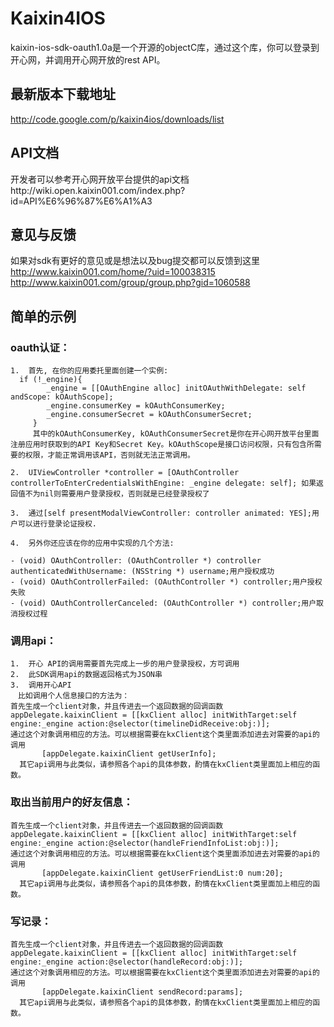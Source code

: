 # Kaixin4IOS #
kaixin-ios-sdk-oauth1.0a是一个开源的objectC库，通过这个库，你可以登录到开心网，并调用开心网开放的rest API。


## 最新版本下载地址 ##
http://code.google.com/p/kaixin4ios/downloads/list
## API文档 ##

开发者可以参考开心网开放平台提供的api文档http://wiki.open.kaixin001.com/index.php?id=API%E6%96%87%E6%A1%A3
## 意见与反馈 ##

如果对sdk有更好的意见或是想法以及bug提交都可以反馈到这里
http://www.kaixin001.com/home/?uid=100038315
http://www.kaixin001.com/group/group.php?gid=1060588
## 简单的示例 ##
### oauth认证： ###
```
1.	首先, 在你的应用委托里面创建一个实例:
  if (!_engine){
		_engine = [[OAuthEngine alloc] initOAuthWithDelegate: self andScope: kOAuthScope];
		_engine.consumerKey = kOAuthConsumerKey;
		_engine.consumerSecret = kOAuthConsumerSecret;
     }
	 其中的kOAuthConsumerKey, kOAuthConsumerSecret是你在开心网开放平台里面注册应用时获取到的API Key和Secret Key。kOAuthScope是接口访问权限，只有包含所需要的权限，才能正常调用该API，否则就无法正常调用。
  
2.	UIViewController *controller = [OAuthController controllerToEnterCredentialsWithEngine: _engine delegate: self]; 如果返回值不为nil则需要用户登录授权，否则就是已经登录授权了
   
3.	通过[self presentModalViewController: controller animated: YES];用户可以进行登录论证授权. 

4.	另外你还应该在你的应用中实现的几个方法:
  
- (void) OAuthController: (OAuthController *) controller authenticatedWithUsername: (NSString *) username;用户授权成功
- (void) OAuthControllerFailed: (OAuthController *) controller;用户授权失败
- (void) OAuthControllerCanceled: (OAuthController *) controller;用户取消授权过程  
```

### 调用api： ###
```
1.	开心 API的调用需要首先完成上一步的用户登录授权，方可调用
2.	此SDK调用api的数据返回格式为JSON串
3.	调用开心API 
　比如调用个人信息接口的方法为：
首先生成一个client对象，并且传进去一个返回数据的回调函数
appDelegate.kaixinClient = [[kxClient alloc] initWithTarget:self engine:_engine action:@selector(timelineDidReceive:obj:)];
通过这个对象调用相应的方法。可以根据需要在kxClient这个类里面添加进去对需要的api的调用
       [appDelegate.kaixinClient getUserInfo];                       
  其它api调用与此类似，请参照各个api的具体参数，酌情在kxClient类里面加上相应的函数。    
```

### 取出当前用户的好友信息： ###
```
首先生成一个client对象，并且传进去一个返回数据的回调函数
appDelegate.kaixinClient = [[kxClient alloc] initWithTarget:self engine:_engine action:@selector(handleFriendInfoList:obj:)];
通过这个对象调用相应的方法。可以根据需要在kxClient这个类里面添加进去对需要的api的调用
       [appDelegate.kaixinClient getUserFriendList:0 num:20];                       
  其它api调用与此类似，请参照各个api的具体参数，酌情在kxClient类里面加上相应的函数。    
```

### 写记录： ###
```
首先生成一个client对象，并且传进去一个返回数据的回调函数
appDelegate.kaixinClient = [[kxClient alloc] initWithTarget:self engine:_engine action:@selector(handleRecord:obj:)];
通过这个对象调用相应的方法。可以根据需要在kxClient这个类里面添加进去对需要的api的调用
       [appDelegate.kaixinClient sendRecord:params];                       
  其它api调用与此类似，请参照各个api的具体参数，酌情在kxClient类里面加上相应的函数。    
```